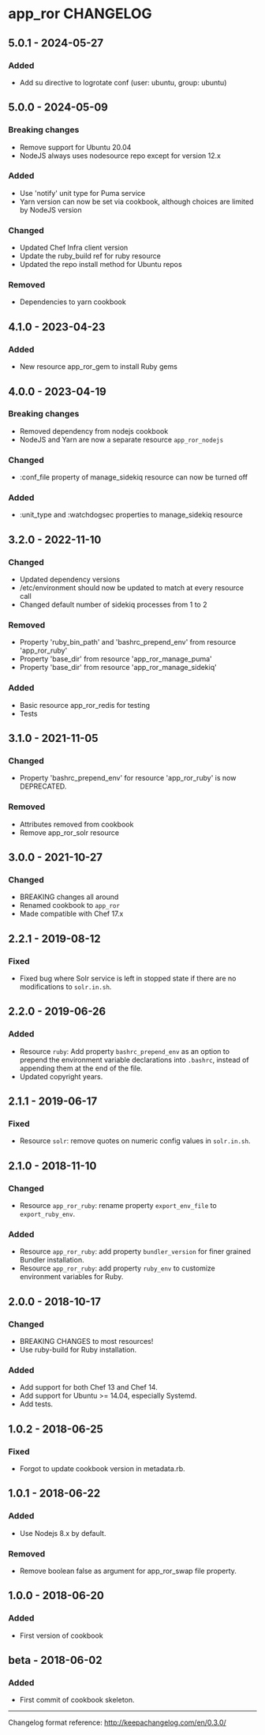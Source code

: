# app_ror CHANGELOG

## 5.0.1 - 2024-05-27
### Added
- Add su directive to logrotate conf (user: ubuntu, group: ubuntu)

## 5.0.0 - 2024-05-09
### Breaking changes
- Remove support for Ubuntu 20.04
- NodeJS always uses nodesource repo except for version 12.x

### Added
- Use 'notify' unit type for Puma service
- Yarn version can now be set via cookbook, although choices are limited by NodeJS version

### Changed
- Updated Chef Infra client version
- Update the ruby_build ref for ruby resource
- Updated the repo install method for Ubuntu repos

### Removed
- Dependencies to yarn cookbook

## 4.1.0 - 2023-04-23
### Added
- New resource app_ror_gem to install Ruby gems

## 4.0.0 - 2023-04-19
### Breaking changes
- Removed dependency from nodejs cookbook
- NodeJS and Yarn are now a separate resource `app_ror_nodejs`

### Changed 
- :conf_file property of manage_sidekiq resource can now be turned off

### Added
- :unit_type and :watchdogsec properties to manage_sidekiq resource

## 3.2.0 - 2022-11-10
### Changed
- Updated dependency versions
- /etc/environment should now be updated to match at every resource call
- Changed default number of sidekiq processes from 1 to 2

### Removed
- Property 'ruby_bin_path' and 'bashrc_prepend_env' from resource 'app_ror_ruby'
- Property 'base_dir' from resource 'app_ror_manage_puma'
- Property 'base_dir' from resource 'app_ror_manage_sidekiq'

### Added
- Basic resource app_ror_redis for testing
- Tests

## 3.1.0 - 2021-11-05
### Changed
- Property 'bashrc_prepend_env' for resource 'app_ror_ruby' is now DEPRECATED.

### Removed
- Attributes removed from cookbook
- Remove app_ror_solr resource

## 3.0.0 - 2021-10-27
### Changed
- BREAKING changes all around
- Renamed cookbook  to `app_ror`
- Made compatible with Chef 17.x

## 2.2.1 - 2019-08-12
### Fixed
- Fixed bug where Solr service is left in stopped state if there are no modifications to `solr.in.sh`.

## 2.2.0 - 2019-06-26
### Added
- Resource `ruby`: Add property `bashrc_prepend_env` as an option to prepend the environment variable declarations into `.bashrc`, instead of appending them at the end of the file.
- Updated copyright years.

## 2.1.1 - 2019-06-17
### Fixed
- Resource `solr`: remove quotes on numeric config values in `solr.in.sh`.

## 2.1.0 - 2018-11-10
### Changed
- Resource `app_ror_ruby`: rename property `export_env_file` to `export_ruby_env`.

### Added
- Resource `app_ror_ruby`: add property `bundler_version` for finer grained Bundler installation.
- Resource `app_ror_ruby`: add property `ruby_env` to customize environment variables for Ruby.

## 2.0.0 - 2018-10-17
### Changed
- BREAKING CHANGES to most resources!
- Use ruby-build for Ruby installation.

### Added
- Add support for both Chef 13 and Chef 14.
- Add support for Ubuntu >= 14.04, especially Systemd.
- Add tests.

## 1.0.2 - 2018-06-25
### Fixed
- Forgot to update cookbook version in metadata.rb.

## 1.0.1 - 2018-06-22
### Added
- Use Nodejs 8.x by default.

### Removed
- Remove boolean false as argument for app_ror_swap file property.

## 1.0.0 - 2018-06-20
### Added
- First version of cookbook

## beta - 2018-06-02
### Added
- First commit of cookbook skeleton.

---
Changelog format reference: http://keepachangelog.com/en/0.3.0/
